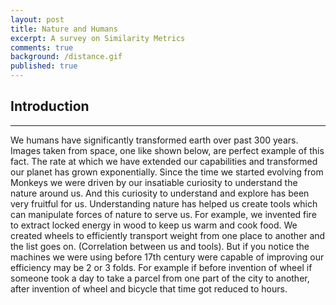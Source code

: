 ```yaml
---
layout: post
title: Nature and Humans
excerpt: A survey on Similarity Metrics
comments: true
background: /distance.gif
published: true
---
```



## Introduction
<hr>
We humans have significantly transformed earth over past 300 years. Images taken from space, one like shown below, are perfect example of this fact. The rate at which we have extended our capabilities and transformed our planet has grown exponentially. 
Since the time we started evolving from Monkeys we were driven by our insatiable curiosity to understand the nature around us. And this curiosity to understand and explore has been very fruitful for us. Understanding nature has helped us create tools which can manipulate forces of nature to serve us. For example, we invented fire to extract locked energy in wood to keep us warm and cook food. We created wheels to efficiently transport weight from one place to another and the list goes on. (Correlation between us and tools). But if you notice the machines we were using before 17th century were capable of improving our efficiency may be 2 or 3 folds. For example if before invention of wheel if someone took a day to take a parcel from one part of the city to another, after invention of wheel and bicycle that time got reduced to hours. 

